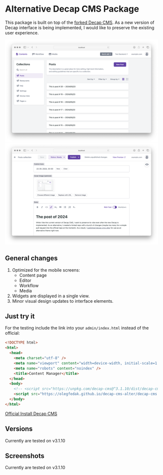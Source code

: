 # Alternative Decap CMS Package
This package is built on top of the [forked Decap CMS](https://github.com/olegfedak/decap-cms).
As a new version of Decap interface is being implemented, I would like to preserve the existing user experience.

![](screenshots/decap-cms-alter-screnhot.png)
![](screenshots/decap-cms-alter-screnhot-2.png)

## General changes
1. Optimized for the mobile screens:
    - Content page
    - Editor
    - Workflow
    - Media
2. Widgets are displayed in a single view.
3. Minor visual design updates to interface elements.

## Just try it
For the testing include the link into your `admin/index.html` instead of the official:

```html
<!DOCTYPE html>
<html>
  <head>
    <meta charset="utf-8" />
    <meta name="viewport" content="width=device-width, initial-scale=1.0" />
    <meta name="robots" content="noindex" />
    <title>Content Manager</title>
  </head>
  <body>
    <!-- <script src="https://unpkg.com/decap-cms@^3.1.10/dist/decap-cms.js"></script> -->
    <script src="https://olegfedak.github.io/decap-cms-alter/decap-cms.js"></script>
  </body>
</html>
```
[Official Install Decap CMS](https://decapcms.org/docs/install-decap-cms/)

## Versions
Currently are tested on v3.1.10

## Screenshots
Currently are tested on v3.1.10
